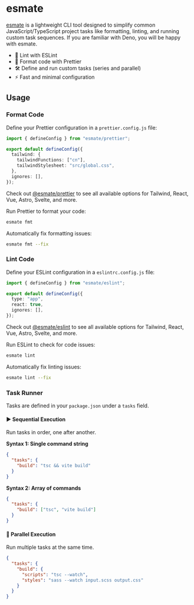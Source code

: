 # esmate

[esmate](https://github.com/viendinhcom/esmate) is a lightweight CLI tool designed to simplify common
JavaScript/TypeScript project tasks like formatting, linting, and running custom task sequences. If you are familiar
with Deno, you will be happy with esmate.

- 🧹 Lint with ESLint
- 🔧 Format code with Prettier
- 🛠️ Define and run custom tasks (series and parallel)
- ⚡ Fast and minimal configuration

## Usage

### Format Code

Define your Prettier configuration in a `prettier.config.js` file:

```ts
import { defineConfig } from "esmate/prettier";

export default defineConfig({
  tailwind: {
    tailwindFunctions: ["cn"],
    tailwindStylesheet: "src/global.css",
  },
  ignores: [],
});
```

Check out [@esmate/prettier](https://www.npmjs.com/package/@esmate/prettier) to see all available options for Tailwind,
React, Vue, Astro, Svelte, and more.

Run Prettier to format your code:

```bash
esmate fmt
```

Automatically fix formatting issues:

```bash
esmate fmt --fix
```

### Lint Code

Define your ESLint configuration in a `eslintrc.config.js` file:

```ts
import { defineConfig } from "esmate/eslint";

export default defineConfig({
  type: "app",
  react: true,
  ignores: [],
});
```

Check out [@esmate/eslint](https://www.npmjs.com/package/@esmate/eslint) to see all available options for Tailwind,
React, Vue, Astro, Svelte, and more.

Run ESLint to check for code issues:

```bash
esmate lint
```

Automatically fix linting issues:

```bash
esmate lint --fix
```

### Task Runner

Tasks are defined in your `package.json` under a `tasks` field.

#### ▶️ Sequential Execution

Run tasks in order, one after another.

**Syntax 1: Single command string**

```json
{
  "tasks": {
    "build": "tsc && vite build"
  }
}
```

**Syntax 2: Array of commands**

```json
{
  "tasks": {
    "build": ["tsc", "vite build"]
  }
}
```

#### 🔀 Parallel Execution

Run multiple tasks at the same time.

```json
{
  "tasks": {
    "build": {
      "scripts": "tsc --watch",
      "styles": "sass --watch input.scss output.css"
    }
  }
}
```
